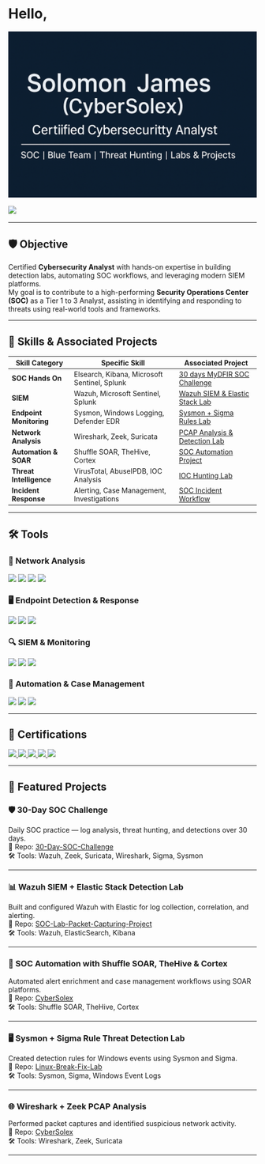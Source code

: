 # Hello,

![Profile Banner](D727C551-D6E1-4AEE-B87B-191FDEC0721C.png)

<a href="https://linkedin.com/in/solomon-james-cyber"><img src="https://img.shields.io/badge/-LinkedIn-0072b1?&style=for-the-badge&logo=linkedin&logoColor=white" /></a>

---

## 🛡️ Objective  
Certified **Cybersecurity Analyst** with hands-on expertise in building detection labs, automating SOC workflows, and leveraging modern SIEM platforms.  
My goal is to contribute to a high-performing **Security Operations Center (SOC)** as a Tier 1 to 3 Analyst, assisting in identifying and responding to threats using real-world tools and frameworks.  

---

## 🧠 Skills & Associated Projects

| Skill Category            | Specific Skill                              | Associated Project                                                                |
|----------------------------|---------------------------------------------|----------------------------------------------------------------------------------|
| **SOC Hands On**           | Elsearch, Kibana, Microsoft Sentinel, Splunk| [30 days MyDFIR SOC Challenge](https://github.com/Jaysolex/30-Day-SOC-Challenge) 
| **SIEM**                   | Wazuh, Microsoft Sentinel, Splunk           | [Wazuh SIEM & Elastic Stack Lab](https://github.com/Jaysolex/CyberSolex)         |
| **Endpoint Monitoring**    | Sysmon, Windows Logging, Defender EDR       | [Sysmon + Sigma Rules Lab](https://github.com/Jaysolex/CyberSolex)               |
| **Network Analysis**       | Wireshark, Zeek, Suricata                   | [PCAP Analysis & Detection Lab](https://github.com/Jaysolex/CyberSolex)          |
| **Automation & SOAR**      | Shuffle SOAR, TheHive, Cortex               | [SOC Automation Project](https://github.com/Jaysolex/CyberSolex)                 |
| **Threat Intelligence**    | VirusTotal, AbuseIPDB, IOC Analysis         | [IOC Hunting Lab](https://github.com/Jaysolex/CyberSolex)                        |
| **Incident Response**      | Alerting, Case Management, Investigations   | [SOC Incident Workflow](https://github.com/Jaysolex/CyberSolex)                  |

---

## 🛠️ Tools  

### 🔗 Network Analysis  
<div>
    <img src="https://img.shields.io/badge/-Wireshark-1679A7?&style=for-the-badge&logo=Wireshark&logoColor=white" />
    <img src="https://img.shields.io/badge/-Suricata-EF3B2D?&style=for-the-badge&logo=Suricata&logoColor=white" />
    <img src="https://img.shields.io/badge/-Zeek-777BB4?&style=for-the-badge&logo=Zeek&logoColor=white" />
    <img src="https://img.shields.io/badge/-Google_Cybersecurity-34A853?&style=for-the-badge&logo=Google&logoColor=white" />
</div>

### 🖥️ Endpoint Detection & Response  
<div>
    <img src="https://img.shields.io/badge/-Microsoft_Defender_for_Endpoint-00A4EF?&style=for-the-badge&logo=Microsoft&logoColor=white" />
    <img src="https://img.shields.io/badge/-Sysmon-4B275F?&style=for-the-badge&logo=Windows&logoColor=white" />
    <img src="https://img.shields.io/badge/-Velociraptor-4B275F?&style=for-the-badge&logo=Velociraptor&logoColor=white" />
</div>

### 🔍 SIEM & Monitoring  
<div>
    <img src="https://img.shields.io/badge/-Microsoft_Sentinel-0078D4?&style=for-the-badge&logo=Microsoft&logoColor=white" />
    <img src="https://img.shields.io/badge/-Splunk-000000?&style=for-the-badge&logo=Splunk&logoColor=white" />
    <img src="https://img.shields.io/badge/-Wazuh-005571?&style=for-the-badge&logo=ElasticStack&logoColor=white" />
</div>

### 🔁 Automation & Case Management  
<div>
    <img src="https://img.shields.io/badge/-Shuffle_SOAR-FF9900?&style=for-the-badge&logoColor=white" />
    <img src="https://img.shields.io/badge/-TheHive-F3B61F?&style=for-the-badge&logoColor=white" />
    <img src="https://img.shields.io/badge/-Cortex-0072B1?&style=for-the-badge&logoColor=white" />
</div>

---

## 🧾 Certifications  
<div>
    <a href="https://www.credly.com/badges/5f8b2053-657a-49e0-b3d7-055854229640" target="_blank">
      <img src="https://img.shields.io/badge/-Security%2B-FF0000?&style=for-the-badge&logo=CompTIA&logoColor=white" />
    </a>
    <a href="https://www.credly.com/badges/d60a07eb-2fff-44bf-aed9-6a653eecf4e6/linked_in?t=swobto" target="_blank">
      <img src="https://img.shields.io/badge/-CySA%2B-00BFFF?&style=for-the-badge&logo=CompTIA&logoColor=white" />
    </a>
    <a href="https://www.credly.com/badges/9426031d-5fbc-41eb-b40e-5a472c89676e" target="_blank">
      <img src="https://img.shields.io/badge/-CSAP-800080?&style=for-the-badge&logo=CompTIA&logoColor=white" />
    </a>
    <a href="https://learn.microsoft.com/en-ca/users/solomonjames-0854/credentials/cdde6ed9aee5271" target="_blank">
      <img src="https://img.shields.io/badge/-SC--200-0078D4?&style=for-the-badge&logo=Microsoft&logoColor=white" />
    </a>
    <a href="https://www.coursera.org/account/accomplishments/specialization/certificate/GQCT8OM2UZYN" target="_blank">
      <img src="https://img.shields.io/badge/-Google%20Cybersecurity-4285F4?&style=for-the-badge&logo=Google&logoColor=white" />
    </a>
</div>

---

## 📂 Featured Projects  

### 🛡️ 30-Day SOC Challenge  
Daily SOC practice — log analysis, threat hunting, and detections over 30 days.  
📌 Repo: [30-Day-SOC-Challenge](https://github.com/Jaysolex/30-Day-SOC-Challenge)  
🛠 Tools: Wazuh, Zeek, Suricata, Wireshark, Sigma, Sysmon  

---

### 📊 Wazuh SIEM + Elastic Stack Detection Lab  
Built and configured Wazuh with Elastic for log collection, correlation, and alerting.  
📌 Repo: [SOC-Lab-Packet-Capturing-Project](https://github.com/Jaysolex/SOC-Lab-Packet-Capturing-Project)  
🛠 Tools: Wazuh, ElasticSearch, Kibana  

---

### 🤖 SOC Automation with Shuffle SOAR, TheHive & Cortex  
Automated alert enrichment and case management workflows using SOAR platforms.  
📌 Repo: [CyberSolex](https://github.com/Jaysolex/CyberSolex)  
🛠 Tools: Shuffle SOAR, TheHive, Cortex  

---

### 🖥️ Sysmon + Sigma Rule Threat Detection Lab  
Created detection rules for Windows events using Sysmon and Sigma.  
📌 Repo: [Linux-Break-Fix-Lab](https://github.com/Jaysolex/Linux-Break-Fix-Lab)  
🛠 Tools: Sysmon, Sigma, Windows Event Logs  

---

### 🌐 Wireshark + Zeek PCAP Analysis  
Performed packet captures and identified suspicious network activity.  
📌 Repo: [CyberSolex](https://github.com/Jaysolex/CyberSolex)  
🛠 Tools: Wireshark, Zeek, Suricata  

---
